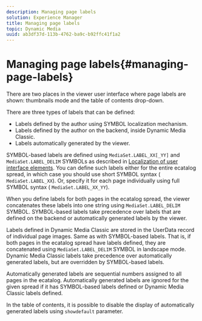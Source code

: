 ```yaml
---
description: Managing page labels
solution: Experience Manager
title: Managing page labels
topic: Dynamic Media
uuid: ab3df37d-113b-4762-ba9c-b92ffc41f1a2
---
```


# Managing page labels{#managing-page-labels}

There are two places in the viewer user interface where page labels are shown: thumbnails mode and the table of contents drop-down.

There are three types of labels that can be defined:

* Labels defined by the author using SYMBOL localization mechanism. 
* Labels defined by the author on the backend, inside Dynamic Media Classic. 
* Labels automatically generated by the viewer.

SYMBOL-based labels are defined using `MediaSet.LABEL_XX[_YY]` and `MediaSet.LABEL_DELIM` SYMBOLs as described in [Localization of user interface elements](../../c-html5-s7-aem-asset-viewers/c-html5-20-ecatalog-viewer-about/c-html5-20-ecatalog-viewer-localization.md#concept-cbfc39344c494eb7b9f6a272cff0cc74). You can define such labels either for the entire ecatalog spread, in which case you should use short SYMBOL syntax ( `MediaSet.LABEL_XX`). Or, specify it for each page individually using full SYMBOL syntax ( `MediaSet.LABEL_XX_YY`).

When you define labels for both pages in the ecatalog spread, the viewer concatenates these labels into one string using `MediaSet.LABEL_DELIM` SYMBOL. SYMBOL-based labels take precedence over labels that are defined on the backend or automatically generated labels by the viewer.

Labels defined in Dynamic Media Classic are stored in the UserData record of individual page images. Same as with SYMBOL-based labels. That is, if both pages in the ecatalog spread have labels defined, they are concatenated using `MediaSet.LABEL_DELIM` SYMBOL in landscape mode. Dynamic Media Classic labels take precedence over automatically generated labels, but are overridden by SYMBOL-based labels.

Automatically generated labels are sequential numbers assigned to all pages in the ecatalog. Automatically generated labels are ignored for the given spread if it has SYMBOL-based labels defined or Dynamic Media Classic labels defined.

In the table of contents, it is possible to disable the display of automatically generated labels using `showdefault` parameter. 
